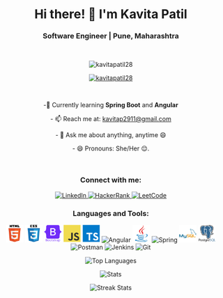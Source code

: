 <div align="center">
  <h1>Hi there! 👋 I'm Kavita Patil</h1>
  <h3>Software Engineer | Pune, Maharashtra</h3>
</div>

<br clear="both">

<div align="center">
  <p>
    <img src="https://komarev.com/ghpvc/?username=kavitapatil28&label=Profile%20views&color=0e75b6&style=flat" alt="kavitapatil28"/>
  </p>

  <p>
    <a href="https://github.com/kavitapatil28">
      <img src="https://github-profile-trophy.vercel.app/?username=kavitapatil28" alt="kavitapatil28"/>
    </a>
  </p>
  <br clear="both">
<div>
  
  <p align="center">
    -🌱 Currently learning <strong>Spring Boot</strong> and <strong>Angular</strong>
  </p>

  <p align="center">
   - 📫 Reach me at: <a href="mailto:kavitap2911@gmail.com">kavitap2911@gmail.com</a>
  </p>

  <p align="center">
   - 💬 Ask me about anything, anytime 😄
  </p>

  <p align="center">
   - 😄 Pronouns: She/Her 😌.
  </p>
  
</div>

<br clear="both">

  <h3 align="center">Connect with me:</h3>
  <p align="center">
    <a href="https://linkedin.com/in/kavitapatil29" target="_blank">
      <img src="https://raw.githubusercontent.com/rahuldkjain/github-profile-readme-generator/master/src/images/icons/Social/linked-in-alt.svg" alt="LinkedIn" height="30" width="40"/>
    </a>
    <a href="https://www.hackerrank.com/kavitap2911" target="_blank">
      <img src="https://raw.githubusercontent.com/rahuldkjain/github-profile-readme-generator/master/src/images/icons/Social/hackerrank.svg" alt="HackerRank" height="30" width="40"/>
    </a>
    <a href="https://www.leetcode.com/kavitap2911" target="_blank">
      <img src="https://raw.githubusercontent.com/rahuldkjain/github-profile-readme-generator/master/src/images/icons/Social/leet-code.svg" alt="LeetCode" height="30" width="40"/>
    </a>
  </p>
</div>

<div align="center">
  <h3>Languages and Tools:</h3>
  <p align="center">
    <img src="https://raw.githubusercontent.com/devicons/devicon/master/icons/html5/html5-original-wordmark.svg" alt="HTML5" width="40" height="40"/>
    <img src="https://raw.githubusercontent.com/devicons/devicon/master/icons/css3/css3-original-wordmark.svg" alt="CSS3" width="40" height="40"/>
    <img src="https://raw.githubusercontent.com/devicons/devicon/master/icons/bootstrap/bootstrap-plain-wordmark.svg" alt="Bootstrap" width="40" height="40"/>
    <img src="https://raw.githubusercontent.com/devicons/devicon/master/icons/javascript/javascript-original.svg" alt="JavaScript" width="40" height="40"/>
    <img src="https://raw.githubusercontent.com/devicons/devicon/master/icons/typescript/typescript-original.svg" alt="TypeScript" width="40" height="40"/>
    <img src="https://angular.io/assets/images/logos/angular/angular.svg" alt="Angular" width="40" height="40"/>
    <img src="https://raw.githubusercontent.com/devicons/devicon/master/icons/java/java-original.svg" alt="Java" width="40" height="40"/>
    <img src="https://www.vectorlogo.zone/logos/springio/springio-icon.svg" alt="Spring" width="40" height="40"/>
    <img src="https://raw.githubusercontent.com/devicons/devicon/master/icons/mysql/mysql-original-wordmark.svg" alt="MySQL" width="40" height="40"/>
    <img src="https://raw.githubusercontent.com/devicons/devicon/master/icons/postgresql/postgresql-original-wordmark.svg" alt="PostgreSQL" width="40" height="40"/>
    <img src="https://www.vectorlogo.zone/logos/getpostman/getpostman-icon.svg" alt="Postman" width="40" height="40"/>
    <img src="https://www.vectorlogo.zone/logos/jenkins/jenkins-icon.svg" alt="Jenkins" width="40" height="40"/>
    <img src="https://www.vectorlogo.zone/logos/git-scm/git-scm-icon.svg" alt="Git" width="40" height="40"/>
  </p>
</div>

<div align="center">
  <p align="center">
    <img src="https://github-readme-stats.vercel.app/api/top-langs?username=kavitapatil28&show_icons=true&locale=en&layout=compact" alt="Top Languages"/>
  </p>

  <p align="center">
    <img src="https://github-readme-stats.vercel.app/api?username=kavitapatil28&show_icons=true&locale=en" alt="Stats"/>
  </p>

  <p align="center">
    <img src="https://github-readme-streak-stats.herokuapp.com/?user=kavitapatil28" alt="Streak Stats"/>
  </p>
</div>
